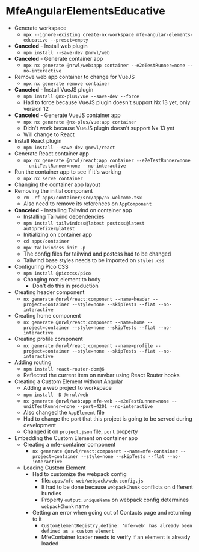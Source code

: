 # MfeAngularElementsEducative

- Generate workspace
  - `npx --ignore-existing create-nx-workspace mfe-angular-elements-educative --preset=empty`
- **Canceled** - Install web plugin
  - `npm install --save-dev @nrwl/web`
- **Canceled** - Generate container app
  - `npx nx generate @nrwl/web:app container --e2eTestRunner=none --no-interactive`
- Remove web app container to change for VueJS
  - `npx nx generate remove container`
- **Canceled** - Install VueJS plugin
  - `npm install @nx-plus/vue --save-dev --force`
  - Had to force because VueJS plugin doesn't support Nx 13 yet, only version 12
- **Canceled** - Generate VueJS container app
  - `npx nx generate @nx-plus/vue:app container`
  - Didn't work because VueJS plugin doesn't support Nx 13 yet
  - Will change to React
- Install React plugin
  - `npm install --save-dev @nrwl/react`
- Generate React container app
  - `npx nx generate @nrwl/react:app container --e2eTestRunner=none --unitTestRunner=none --no-interactive`
- Run the container app to see if it's working
  - `npx nx serve container`
- Changing the container app layout
- Removing the initial component
  - `rm -rf apps/container/src/app/nx-welcome.tsx`
  - Also need to remove its references on `AppComponent`
- **Canceled** - Installing Tailwind on container app
  - Installing Tailwind dependencies
  - `npm install tailwindcss@latest postcss@latest autoprefixer@latest`
  - Initializing on container app
  - `cd apps/container`
  - `npx tailwindcss init -p`
  - The config files for tailwind and postcss had to be changed
  - Tailwind base styles needs to be imported on `styles.css`
- Configuring Pico CSS
  - `npm install @picocss/pico`
  - Changing root element to body
    - Don't do this in production
- Creating header component
  - `nx generate @nrwl/react:component --name=header --project=container --style=none --skipTests --flat --no-interactive`
- Creating home component
  - `nx generate @nrwl/react:component --name=home --project=container --style=none --skipTests --flat --no-interactive`
- Creating profile component
  - `nx generate @nrwl/react:component --name=profile --project=container --style=none --skipTests --flat --no-interactive`
- Adding routing
  - `npm install react-router-dom@6`
  - Reflected the current item on navbar using React Router hooks
- Creating a Custom Element without Angular
  - Adding a web project to workspace
  - `npm install -D @nrwl/web`
  - `nx generate @nrwl/web:app mfe-web --e2eTestRunner=none --unitTestRunner=none --port=4201 --no-interactive`
  - Also changed the `AppElement` file
  - Had to change the port that this project is going to be served during development
  - Changed it on `project.json` file, `port` property
- Embedding the Custom Element on container app
  - Creating a mfe-container component
    - `nx generate @nrwl/react:component --name=mfe-container --project=container --style=none --skipTests --flat --no-interactive`
  - Loading Custom Element
    - Had to customize the webpack config
      - file: `apps/mfe-web/webpack/web.config.js`
      - It had to be done because `webpackChunk` conflicts on different bundles
      - Property `output.uniqueName` on webpack config determines `webpackChunk` name
    - Getting an error when going out of Contacts page and returning to it
      - `CustomElementRegistry.define: 'mfe-web' has already been defined as a custom element`
      - MfeContainer loader needs to verify if an element is already loaded

